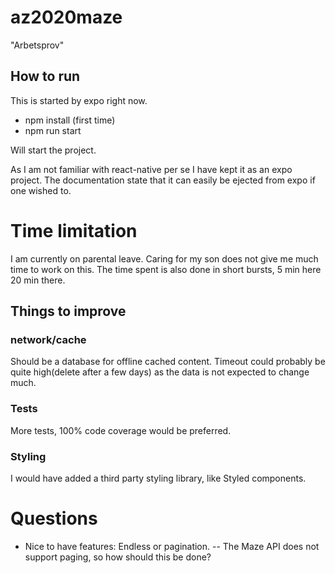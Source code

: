 # az2020maze
"Arbetsprov"

## How to run
This is started by expo right now. 
- npm install (first time)
- npm run start 

Will start the project.

As I am not familiar with react-native per se I have kept it as an expo project. The documentation state that it can easily be ejected from expo if one wished to.

# Time limitation
I am currently on parental leave. Caring for my son does not give me much time to work on this. The time spent is also done in short bursts, 5 min here 20 min there.

## Things to improve
### network/cache
Should be a database for offline cached content. Timeout could probably be quite high(delete after a few days) as the data is not expected to change much.

### Tests
More tests, 100% code coverage would be preferred.

### Styling
I would have added a third party styling library, like Styled components.

# Questions
- Nice to have features: Endless or pagination.
-- The Maze API does not support paging, so how should this be done?